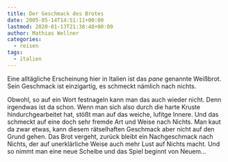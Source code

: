 ```yaml
---
title: Der Geschmack des Brotes
date: 2005-05-14T14:51:11+00:00
lastmod: 2020-01-13T21:38:48+00:00
author: Mathias Wellner
categories:
  - reisen
tags:
  - italien  
---
```

Eine alltägliche Erscheinung hier in Italien ist das _pane_ genannte Weißbrot. Sein Geschmack ist einzigartig, es schmeckt nämlich nach nichts. 
<!--more-->

Obwohl, so auf ein Wort festnageln kann man das auch wieder nicht. Denn irgendwas ist da schon. Wenn man sich also durch die harte Kruste hindurchgearbeitet hat, stößt man auf das weiche, lufitge Innere. Und das schmeckt auf eine doch sehr fremde Art und Weise nach Nichts. Man kaut da zwar etwas, kann diesem rätselhaften Geschmack aber nicht auf den Grund gehen. Das Brot vergeht, zurück bleibt ein Nachgeschmack nach Nichts, der auf unerklärliche Weise auch mehr Lust auf Nichts macht. Und so nimmt man eine neue Scheibe und das Spiel beginnt von Neuem&#8230;